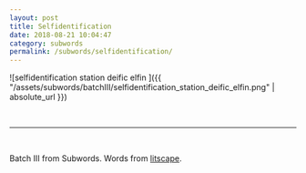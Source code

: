 ```yaml
---
layout: post
title: Selfidentification 
date: 2018-08-21 10:04:47
category: subwords
permalink: /subwords/selfidentification/ 
---
```


![selfidentification station deific elfin ]({{ "/assets/subwords/batchIII/selfidentification_station_deific_elfin.png" | absolute_url }})


&nbsp;

---

&nbsp;

Batch III from Subwords. Words from [litscape](https://www.litscape.com/).

